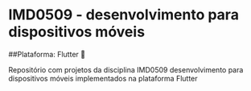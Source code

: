 # IMD0509 - desenvolvimento para dispositivos móveis 

##Plataforma: Flutter 📱

Repositório com projetos da disciplina IMD0509 desenvolvimento para dispositivos móveis implementados na plataforma Flutter
